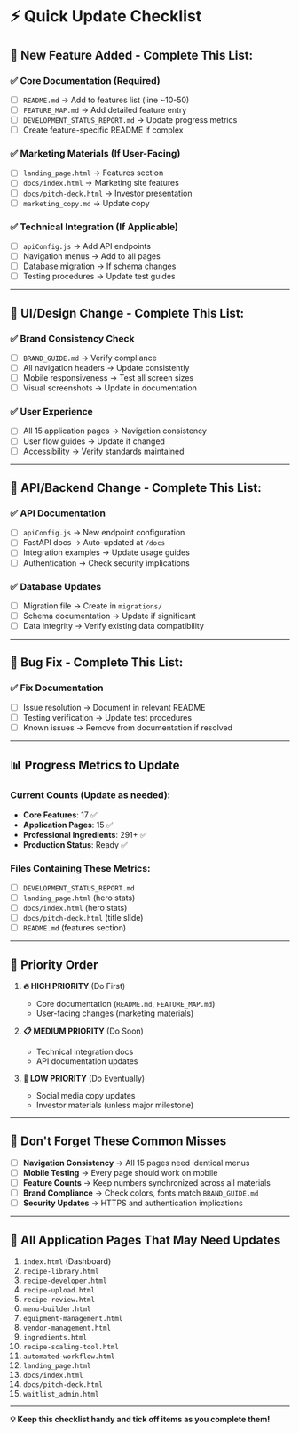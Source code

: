 # ⚡ Quick Update Checklist

## 🚀 **New Feature Added** - Complete This List:

### ✅ **Core Documentation (Required)**
- [ ] `README.md` → Add to features list (line ~10-50)
- [ ] `FEATURE_MAP.md` → Add detailed feature entry
- [ ] `DEVELOPMENT_STATUS_REPORT.md` → Update progress metrics
- [ ] Create feature-specific README if complex

### ✅ **Marketing Materials (If User-Facing)**
- [ ] `landing_page.html` → Features section
- [ ] `docs/index.html` → Marketing site features
- [ ] `docs/pitch-deck.html` → Investor presentation
- [ ] `marketing_copy.md` → Update copy

### ✅ **Technical Integration (If Applicable)**
- [ ] `apiConfig.js` → Add API endpoints
- [ ] Navigation menus → Add to all pages
- [ ] Database migration → If schema changes
- [ ] Testing procedures → Update test guides

---

## 🎨 **UI/Design Change** - Complete This List:

### ✅ **Brand Consistency Check**
- [ ] `BRAND_GUIDE.md` → Verify compliance
- [ ] All navigation headers → Update consistently
- [ ] Mobile responsiveness → Test all screen sizes
- [ ] Visual screenshots → Update in documentation

### ✅ **User Experience**
- [ ] All 15 application pages → Navigation consistency
- [ ] User flow guides → Update if changed
- [ ] Accessibility → Verify standards maintained

---

## 🔌 **API/Backend Change** - Complete This List:

### ✅ **API Documentation**
- [ ] `apiConfig.js` → New endpoint configuration
- [ ] FastAPI docs → Auto-updated at `/docs`
- [ ] Integration examples → Update usage guides
- [ ] Authentication → Check security implications

### ✅ **Database Updates**
- [ ] Migration file → Create in `migrations/`
- [ ] Schema documentation → Update if significant
- [ ] Data integrity → Verify existing data compatibility

---

## 🐛 **Bug Fix** - Complete This List:

### ✅ **Fix Documentation**
- [ ] Issue resolution → Document in relevant README
- [ ] Testing verification → Update test procedures
- [ ] Known issues → Remove from documentation if resolved

---

## 📊 **Progress Metrics to Update**

### Current Counts (Update as needed):
- **Core Features**: 17 ✅
- **Application Pages**: 15 ✅
- **Professional Ingredients**: 291+ ✅
- **Production Status**: Ready ✅

### Files Containing These Metrics:
- [ ] `DEVELOPMENT_STATUS_REPORT.md`
- [ ] `landing_page.html` (hero stats)
- [ ] `docs/index.html` (hero stats)
- [ ] `docs/pitch-deck.html` (title slide)
- [ ] `README.md` (features section)

---

## 🎯 **Priority Order**

1. **🔥 HIGH PRIORITY** (Do First)
   - Core documentation (`README.md`, `FEATURE_MAP.md`)
   - User-facing changes (marketing materials)

2. **📋 MEDIUM PRIORITY** (Do Soon)
   - Technical integration docs
   - API documentation updates

3. **📝 LOW PRIORITY** (Do Eventually)
   - Social media copy updates
   - Investor materials (unless major milestone)

---

## 🚨 **Don't Forget These Common Misses**

- [ ] **Navigation Consistency** → All 15 pages need identical menus
- [ ] **Mobile Testing** → Every page should work on mobile
- [ ] **Feature Counts** → Keep numbers synchronized across all materials
- [ ] **Brand Compliance** → Check colors, fonts match `BRAND_GUIDE.md`
- [ ] **Security Updates** → HTTPS and authentication implications

---

## 📱 **All Application Pages That May Need Updates**

1. `index.html` (Dashboard)
2. `recipe-library.html`
3. `recipe-developer.html`
4. `recipe-upload.html`
5. `recipe-review.html`
6. `menu-builder.html`
7. `equipment-management.html`
8. `vendor-management.html`
9. `ingredients.html`
10. `recipe-scaling-tool.html`
11. `automated-workflow.html`
12. `landing_page.html`
13. `docs/index.html`
14. `docs/pitch-deck.html`
15. `waitlist_admin.html`

---

**💡 Keep this checklist handy and tick off items as you complete them!**